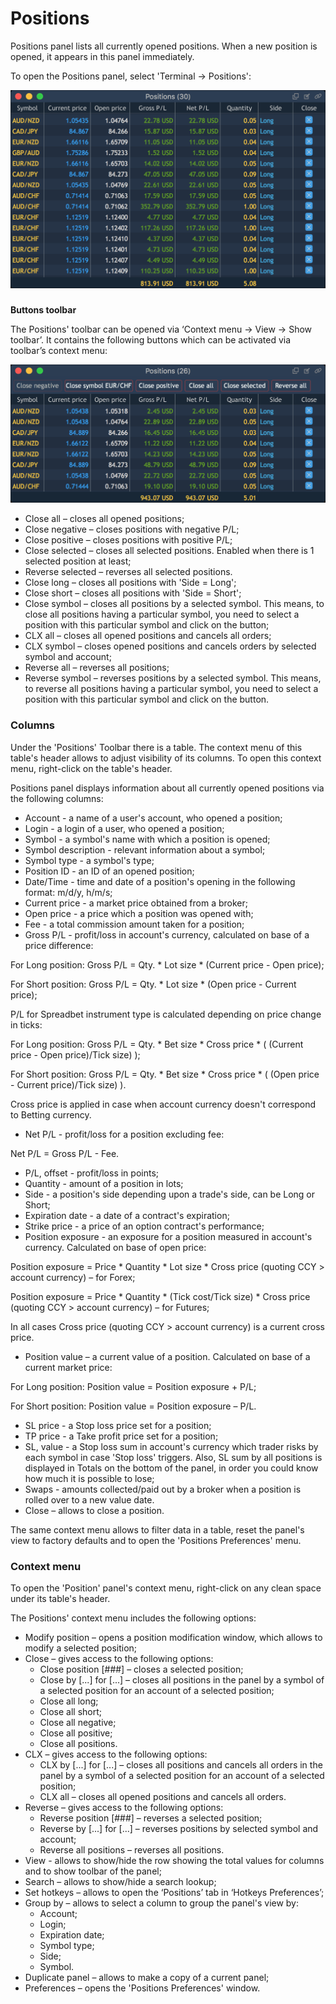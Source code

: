 # Positions

Positions panel lists all currently opened positions. When a new position is opened, it appears in this panel immediately.

To open the Positions panel, select 'Terminal -&gt; Positions':

![](../../.gitbook/assets/1p.png)

### 
**Buttons toolbar**

The Positions' toolbar can be opened via ‘Context menu -&gt; View -&gt; Show toolbar’. It contains the following buttons which can be activated via toolbar’s context menu:

![](../../.gitbook/assets/2p.png)

* Close all – closes all opened positions;
* Close negative – closes positions with negative P/L;
* Close positive – closes positions with positive P/L;
* Close selected – closes all selected positions. Enabled when there is 1 selected position at least;
* Reverse selected – reverses all selected positions.
* Close long – closes all positions with 'Side = Long';
* Close short – closes all positions with 'Side = Short';
* Close symbol – closes all positions by a selected symbol. This means, to close all positions having a particular symbol, you need to select a position with this particular symbol and click on the button;
* CLX all – closes all opened positions and cancels all orders;
* CLX symbol – closes opened positions and cancels orders by selected symbol and account;
* Reverse all – reverses all positions;
* Reverse symbol – reverses positions by a selected symbol. This means, to reverse all positions having a particular symbol, you need to select a position with this particular symbol and click on the button.

### Columns

Under the 'Positions' Toolbar there is a table. The context menu of this table's header allows to adjust visibility of its columns. To open this context menu, right-click on the table's header.

Positions panel displays information about all currently opened positions via the following columns:

* Account - a name of a user's account, who opened a position;
* Login - a login of a user, who opened a position;
* Symbol - a symbol's name with which a position is opened;
* Symbol description - relevant information about a symbol;
* Symbol type - a symbol's type;
* Position ID - an ID of an opened position;
* Date/Time - time and date of a position's opening in the following format: m/d/y, h/m/s;
* Current price - a market price obtained from a broker;
* Open price - a price which a position was opened with;
* Fee - a total commission amount taken for a position;
* Gross P/L - profit/loss in account's currency, calculated on base of a price difference:

For Long position: Gross P/L = Qty. \* Lot size \* \(Current price - Open price\);

For Short position: Gross P/L = Qty. \* Lot size \* \(Open price - Current price\);

P/L for Spreadbet instrument type is calculated depending on price change in ticks:

For Long position: Gross P/L = Qty. \* Bet size \* Cross price \* \( \(Current price - Open price\)/Tick size\) \);

For Short position: Gross P/L = Qty. \* Bet size \* Cross price \* \( \(Open price - Current price\)/Tick size\) \).

Cross price is applied in case when account currency doesn't correspond to Betting currency.

* Net P/L - profit/loss for a position excluding fee:

Net P/L = Gross P/L - Fee.

* P/L, offset - profit/loss in points;
* Quantity - amount of a position in lots;
* Side - a position's side depending upon a trade's side, can be Long or Short;
* Expiration date - a date of a contract's expiration;
* Strike price - a price of an option contract's performance;
* Position exposure - an exposure for a position measured in account's currency. Calculated on base of open price:

Position exposure = Price \* Quantity \* Lot size \* Cross price \(quoting CCY &gt; account currency\) – for Forex;

Position exposure = Price \* Quantity \* \(Tick cost/Tick size\) \* Cross price \(quoting CCY &gt; account currency\) – for Futures;

In all cases Cross price \(quoting CCY &gt; account currency\) is a current cross price.

* Position value – a current value of a position. Calculated on base of a current market price:

For Long position: Position value = Position exposure + P/L;

For Short position: Position value = Position exposure – P/L.

* SL price - a Stop loss price set for a position;
* TP price - a Take profit price set for a position;
* SL, value - a Stop loss sum in account's currency which trader risks by each symbol in case 'Stop loss' triggers. Also, SL sum by all positions is displayed in Totals on the bottom of the panel, in order you could know how much it is possible to lose;
* Swaps - amounts collected/paid out by a broker when a position is rolled over to a new value date.
* Close – allows to close a position.

The same context menu allows to filter data in a table, reset the panel's view to factory defaults and to open the 'Positions Preferences' menu.

### Context menu

To open the 'Position' panel's context menu, right-click on any clean space under its table's header.

The Positions' context menu includes the following options:

* Modify position – opens a position modification window, which allows to modify a selected position;
* Close – gives access to the following options:
  * Close position \[\#\#\#\] – closes a selected position;
  * Close by \[...\] for \[...\] – closes all positions in the panel by a symbol of a selected position for an account of a selected position;
  * Close all long;
  * Close all short;
  * Close all negative;
  * Close all positive;
  * Close all positions.
* CLX – gives access to the following options:
  * CLX by \[...\] for \[...\] – closes all positions and cancels all orders in the panel by a symbol of a selected position for an account of a selected position;
  * CLX all – closes all opened positions and cancels all orders.
* Reverse – gives access to the following options:
  * Reverse position \[\#\#\#\] – reverses a selected position;
  * Reverse by \[...\] for \[...\] – reverses positions by selected symbol and account;
  * Reverse all positions – reverses all positions.
* View - allows to show/hide the row showing the total values for columns and to show toolbar of the panel;
* Search – allows to show/hide a search lookup;
* Set hotkeys – allows to open the ‘Positions’ tab in ‘Hotkeys Preferences’;
* Group by – allows to select a column to group the panel's view by:
  * Account;
  * Login;
  * Expiration date;
  * Symbol type;
  * Side;
  * Symbol.
* Duplicate panel – allows to make a copy of a current panel;
* Preferences – opens the 'Positions Preferences' window.

